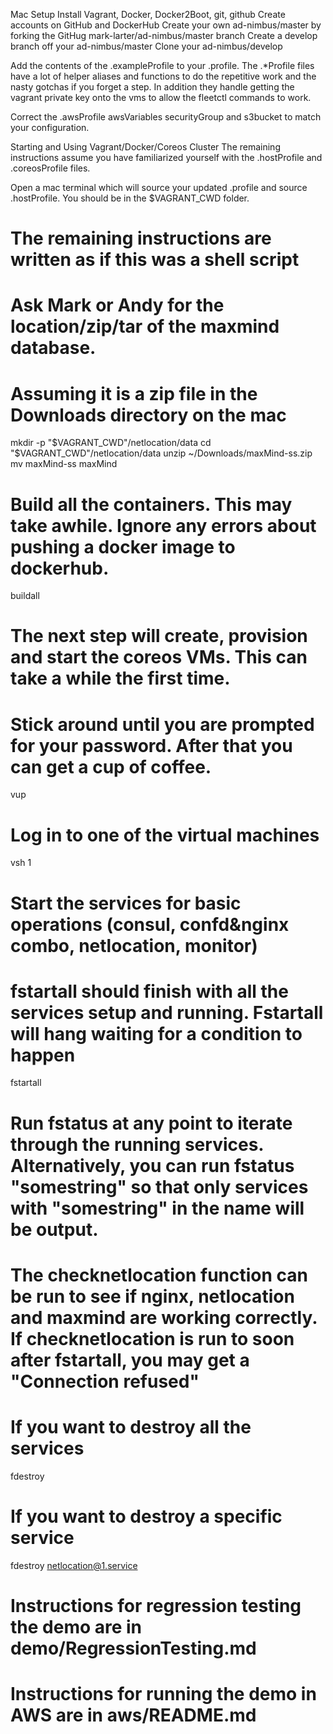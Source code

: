 Mac Setup
Install Vagrant, Docker, Docker2Boot, git, github
Create accounts on GitHub and DockerHub
Create your own ad-nimbus/master by forking the GitHug mark-larter/ad-nimbus/master branch 
Create a develop branch off your ad-nimbus/master
Clone your ad-nimbus/develop 

Add the contents of the .exampleProfile to your .profile. The .*Profile files have a lot of helper aliases and functions to do the repetitive work and the nasty gotchas if you forget a step. In addition they handle getting the vagrant private key onto the vms to allow the fleetctl commands to work.

Correct the .awsProfile awsVariables securityGroup and s3bucket to match your configuration.

Starting and Using Vagrant/Docker/Coreos Cluster
The remaining instructions assume you have familiarized yourself with the .hostProfile and .coreosProfile files.

Open a mac terminal which will source your updated .profile and source .hostProfile. You should be in the $VAGRANT_CWD folder.

# The remaining instructions are written as if this was a shell script

# Ask Mark or Andy for the location/zip/tar of the maxmind database.
# Assuming it is a zip file in the Downloads directory on the mac
mkdir -p "$VAGRANT_CWD"/netlocation/data
cd "$VAGRANT_CWD"/netlocation/data
unzip ~/Downloads/maxMind-ss.zip
mv maxMind-ss maxMind

# Build all the containers. This may take awhile. Ignore any errors about pushing a docker image to dockerhub.
buildall

# The next step will create, provision and start the coreos VMs. This can take a while the first time. 
# Stick around until you are prompted for your password. After that you can get a cup of coffee.
vup

# Log in to one of the virtual machines
vsh 1

# Start the services for basic operations (consul, confd&nginx combo, netlocation, monitor)
# fstartall should finish with all the services setup and running. Fstartall will hang waiting for a condition to happen
fstartall

# Run fstatus at any point to iterate through the running services. Alternatively, you can run fstatus "somestring" so that only services with "somestring" in the name will be output.

# The checknetlocation function can be run to see if nginx, netlocation and maxmind are working correctly. If checknetlocation is run to soon after fstartall, you may get a "Connection refused"

# If you want to destroy all the services
fdestroy

# If you want to destroy a specific service
fdestroy netlocation@1.service

# Instructions for regression testing the demo are in demo/RegressionTesting.md

# Instructions for running the demo in AWS are in aws/README.md
